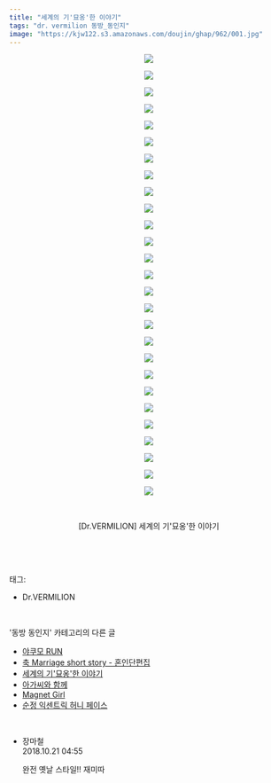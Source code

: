 ```yaml
---
title: "세계의 기'묘옹'한 이야기"
tags: "dr．vermilion 동방_동인지"
image: "https://kjw122.s3.amazonaws.com/doujin/ghap/962/001.jpg"
---
```

<div class="article">
<p style="text-align: center; clear: none; float: none;"><img src="{{ site.imgserver5 }}/ghap/962/001.jpg"/></p>
<p style="text-align: center; clear: none; float: none;"><img src="{{ site.imgserver5 }}/ghap/962/002.jpg"/></p>
<p style="text-align: center; clear: none; float: none;"><img src="{{ site.imgserver5 }}/ghap/962/003.jpg"/></p>
<p style="text-align: center; clear: none; float: none;"><img src="{{ site.imgserver5 }}/ghap/962/004.jpg"/></p>
<p style="text-align: center; clear: none; float: none;"><img src="{{ site.imgserver5 }}/ghap/962/005.jpg"/></p>
<p style="text-align: center; clear: none; float: none;"><img src="{{ site.imgserver5 }}/ghap/962/006.jpg"/></p>
<p style="text-align: center; clear: none; float: none;"><img src="{{ site.imgserver5 }}/ghap/962/007.jpg"/></p>
<p style="text-align: center; clear: none; float: none;"><img src="{{ site.imgserver5 }}/ghap/962/008.jpg"/></p>
<p style="text-align: center; clear: none; float: none;"><img src="{{ site.imgserver5 }}/ghap/962/009.jpg"/></p>
<p style="text-align: center; clear: none; float: none;"><img src="{{ site.imgserver5 }}/ghap/962/010.jpg"/></p>
<p style="text-align: center; clear: none; float: none;"><img src="{{ site.imgserver5 }}/ghap/962/011.jpg"/></p>
<p style="text-align: center; clear: none; float: none;"><img src="{{ site.imgserver5 }}/ghap/962/012.jpg"/></p>
<p style="text-align: center; clear: none; float: none;"><img src="{{ site.imgserver5 }}/ghap/962/013.jpg"/></p>
<p style="text-align: center; clear: none; float: none;"><img src="{{ site.imgserver5 }}/ghap/962/014.jpg"/></p>
<p style="text-align: center; clear: none; float: none;"><img src="{{ site.imgserver5 }}/ghap/962/015.jpg"/></p>
<p style="text-align: center; clear: none; float: none;"><img src="{{ site.imgserver5 }}/ghap/962/016.jpg"/></p>
<p style="text-align: center; clear: none; float: none;"><img src="{{ site.imgserver5 }}/ghap/962/017.jpg"/></p>
<p style="text-align: center; clear: none; float: none;"><img src="{{ site.imgserver5 }}/ghap/962/018.jpg"/></p>
<p style="text-align: center; clear: none; float: none;"><img src="{{ site.imgserver5 }}/ghap/962/019.jpg"/></p>
<p style="text-align: center; clear: none; float: none;"><img src="{{ site.imgserver5 }}/ghap/962/020.jpg"/></p>
<p style="text-align: center; clear: none; float: none;"><img src="{{ site.imgserver5 }}/ghap/962/021.jpg"/></p>
<p style="text-align: center; clear: none; float: none;"><img src="{{ site.imgserver5 }}/ghap/962/022.jpg"/></p>
<p style="text-align: center; clear: none; float: none;"><img src="{{ site.imgserver5 }}/ghap/962/023.jpg"/></p>
<p style="text-align: center; clear: none; float: none;"><img src="{{ site.imgserver5 }}/ghap/962/024.jpg"/></p>
<p style="text-align: center; clear: none; float: none;"><img src="{{ site.imgserver5 }}/ghap/962/025.jpg"/></p>
<p style="text-align: center; clear: none; float: none;"><img src="{{ site.imgserver5 }}/ghap/962/026.jpg"/></p>
<p style="text-align: center; clear: none; float: none;"><img src="{{ site.imgserver5 }}/ghap/962/027.jpg"/></p>
<p style="text-align: center; clear: none; float: none;"><br/></p>
<p style="text-align: center; clear: none; float: none;">[Dr.VERMILION] 세계의 기'묘옹'한 이야기</p>
<p><br/></p>
</div><br/>
<div class="tagTrail">
<p>태그: </p>
<ul>
<li>Dr.VERMILION</li>
</ul>
</div><br/>
<div class="another">
<p>'동방 동인지' 카테고리의 다른 글</p>
<ul>
<li><a href="/ghap_965">야쿠모 RUN</a></li>
<li><a href="/ghap_963">축 Marriage short story - 혼인단편집</a></li>
<li><a href="/ghap_962">세계의 기'묘옹'한 이야기</a></li>
<li><a href="/ghap_961">아가씨와 함께</a></li>
<li><a href="/ghap_959">Magnet Girl</a></li>
<li><a href="/ghap_958">순정 익센트릭 허니 페이스</a></li>
</ul>
</div><br/>
<div class="cb_module cb_fluid">
<div class="cb_wrt cb_profile">
<div class="comment">
<ul>
<li class="cb_thumb_off" id="comment15359035">
<div class="cb_comment_area">
<div class="cb_info_area">
<div class="cb_section">
<span class="cb_nick_name">장마철</span>
</div>
<div class="cb_section">
<span class="cb_date">2018.10.21 04:55 </span>
</div>
</div>
<div class="cb_dsc_comment">
<p class="cb_dsc">
											완전 옛날 스타일!! 재미따
										</p>
</div>
</div></li>
</ul>
</div>
</div><!-- commentList close -->
</div><br/>
